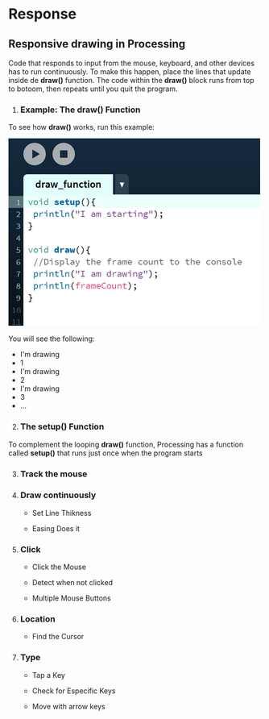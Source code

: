 # Response

## Responsive drawing in Processing 

Code that responds to input from the mouse, keyboard, and other devices has to run continuously. To make this happen, place the lines that update inside de **draw()** function. The code within the **draw()** block runs from top to botoom, then repeats until you quit the program. 

1. ### Example: The draw() Function

To see how **draw()** works, run this example:

![Draw function](images/drawfunction.png)

You will see the following:
* I'm drawing
* 1
* I'm drawing
* 2
* I'm drawing
* 3
* ...

2. ### The setup() Function
To complement the looping **draw()** function, Processing has a function called **setup()** that runs just once when the program starts

3. ### Track the mouse

4. ### Draw continuously

    * Set Line Thikness
    
    * Easing Does it

5. ### Click 

    * Click the Mouse

    * Detect when not clicked

    * Multiple Mouse Buttons

6. ### Location

    * Find the Cursor

7. ### Type

    * Tap a Key

    * Check for Especific Keys 
    
    * Move with arrow keys

